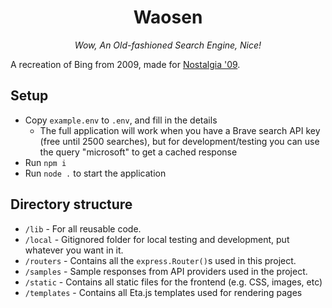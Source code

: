 <center>
  <h1>Waosen</h1>
  <p><i>Wow, An Old-fashioned Search Engine, Nice!</i></p>
</center>

A recreation of Bing from 2009, made for [Nostalgia '09](https://discord.gg/nP9SxVQGnu).

## Setup
- Copy `example.env` to `.env`, and fill in the details
  - The full application will work when you have a Brave search API key (free until 2500 searches), but for development/testing you can use the query "microsoft" to get a cached response
- Run `npm i`
- Run `node .` to start the application

## Directory structure
- `/lib` - For all reusable code.
- `/local` - Gitignored folder for local testing and development, put whatever you want in it.
- `/routers` - Contains all the `express.Router()`s used in this project.
- `/samples` - Sample responses from API providers used in the project.
- `/static` - Contains all static files for the frontend (e.g. CSS, images, etc)
- `/templates` - Contains all Eta.js templates used for rendering pages